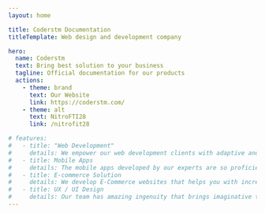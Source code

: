 ```yaml
---
layout: home

title: Coderstm Documentation
titleTemplate: Web design and development company

hero:
  name: Coderstm
  text: Bring best solution to your business
  tagline: Official documentation for our products
  actions:
    - theme: brand
      text: Our Website
      link: https://coderstm.com/
    - theme: alt
      text: NitroFTI28
      link: /nitrofit28

# features:
#   - title: "Web Development"
#     details: We empower our web development clients with adaptive and responsive websites built using Nodejs, Laravel, WordPress, Vue & many such proprietary web development technologies.
#   - title: Mobile Apps
#     details: The mobile apps developed by our experts are so proficient that one can simply fall for the designs and its robust functionality. We develop feature-centric native and hybrid apps.
#   - title: E-commerce Solution
#     details: We develop E-Commerce websites that helps you with increased traffic, higher retention and increased return-in-investment. 
#   - title: UX / UI Design
#     details: Our team has amazing ingenuity that brings imaginative thoughts and provides the highest attention to detail using the latest and time-tested technologies.
---
```




